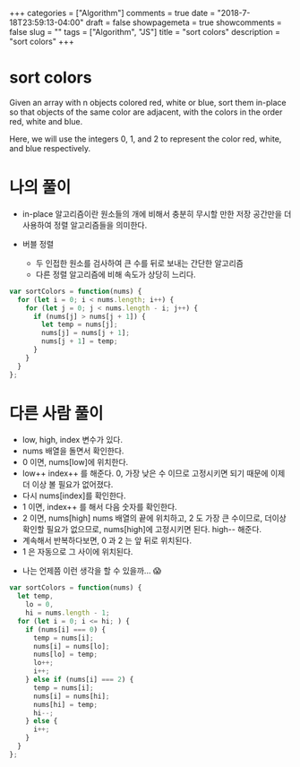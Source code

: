 +++
categories = ["Algorithm"]
comments = true
date = "2018-7-18T23:59:13-04:00"
draft = false
showpagemeta = true
showcomments = false
slug = ""
tags = ["Algorithm", "JS"]
title = "sort colors"
description = "sort colors"
+++

# sort colors

Given an array with n objects colored red, white or blue, sort them in-place so that objects of the same color are adjacent, with the colors in the order red, white and blue.

Here, we will use the integers 0, 1, and 2 to represent the color red, white, and blue respectively.

# 나의 풀이

- in-place 알고리즘이란 원소들의 개에 비해서 충분히 무시할 만한 저장 공간만을 더 사용하여 정렬 알고리즘들을 의미한다.

- 버블 정렬
  - 두 인접한 원소를 검사하여 큰 수를 뒤로 보내는 간단한 알고리즘
  - 다른 정렬 알고리즘에 비해 속도가 상당히 느리다.

```js
var sortColors = function(nums) {
  for (let i = 0; i < nums.length; i++) {
    for (let j = 0; j < nums.length - i; j++) {
      if (nums[j] > nums[j + 1]) {
        let temp = nums[j];
        nums[j] = nums[j + 1];
        nums[j + 1] = temp;
      }
    }
  }
};
```

# 다른 사람 풀이

- low, high, index 변수가 있다.
- nums 배열을 돌면서 확인한다.
- 0 이면, nums[low]에 위치한다.
- low++ index++ 를 해준다. 0, 가장 낮은 수 이므로 고정시키면 되기 때문에 이제 더 이상 볼 필요가 없어졌다.
- 다시 nums[index]를 확인한다.
- 1 이면, index++ 를 해서 다음 숫자를 확인한다.
- 2 이면, nums[high] nums 배열의 끝에 위치하고, 2 도 가장 큰 수이므로, 더이상 확인할 필요가 없으므로, nums[high]에 고정시키면 된다. high-- 해준다.
- 계속해서 반복하다보면, 0 과 2 는 앞 뒤로 위치된다.
- 1 은 자동으로 그 사이에 위치된다.

* 나는 언제쯤 이런 생각을 할 수 있을까... 😱

```js
var sortColors = function(nums) {
  let temp,
    lo = 0,
    hi = nums.length - 1;
  for (let i = 0; i <= hi; ) {
    if (nums[i] === 0) {
      temp = nums[i];
      nums[i] = nums[lo];
      nums[lo] = temp;
      lo++;
      i++;
    } else if (nums[i] === 2) {
      temp = nums[i];
      nums[i] = nums[hi];
      nums[hi] = temp;
      hi--;
    } else {
      i++;
    }
  }
};
```
